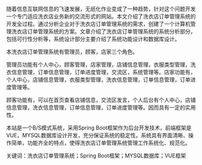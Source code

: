 随着信息互联网信息的飞速发展，无纸化作业变成了一种趋势，针对这个问题开发一个专门适应洗衣店业务新的交流形式的网站。本文介绍了洗衣店订单管理系统的开发全过程。通过分析企业对于洗衣店订单管理系统的需求，创建了一个计算机管理洗衣店订单管理系统的方案。文章介绍了洗衣店订单管理系统的系统分析部分，包括可行性分析等，系统设计部分主要介绍了系统功能设计和数据库设计。

本洗衣店订单管理系统有管理员，顾客，店家三个角色。

管理员功能有个人中心，顾客管理，店家管理，店铺信息管理，衣服类型管理，洗衣信息管理，订单信息管理，订单进度管理，交流区，系统管理等。店家功能有，个人中心，店铺信息管理，衣服类型管理，洗衣信息管理，订单信息管理，订单进度管理等。

顾客功能有，可以在首页查看店铺信息，交流区发言，个人后台有个人中心，店铺信息管理，洗衣信息管理，订单信息管理，订单进度管理等。因而具有一定的实用性。

本站是一个B/S模式系统，采用Spring Boot框架作为后台开发技术，前端框架是VUE，MYSQL数据库设计开发，充分保证系统的稳定性。系统具有界面清晰、操作简单，功能齐全的特点，使得洗衣店订单管理系统管理工作系统化、规范化。

关键词：洗衣店订单管理系统；Spring Boot框架；MYSQL数据库；VUE框架
